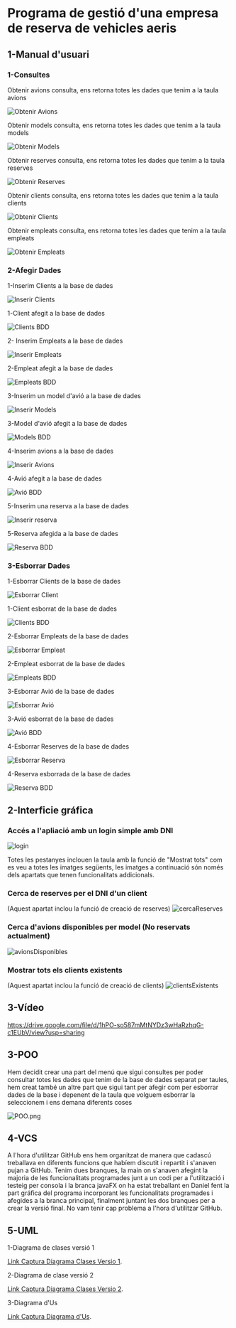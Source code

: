 # Programa de gestió d'una empresa de reserva de vehicles aeris

## 1-Manual d'usuari

### 1-Consultes

Obtenir avions consulta, ens retorna totes les dades que tenim a la taula avions

![Obtenir Avions](https://github.com/DanielDPM/M3UF4Projecte/blob/main/images/ObtenirAvions.png)

Obtenir models consulta, ens retorna totes les dades que tenim a la taula models

![Obtenir Models](https://github.com/DanielDPM/M3UF4Projecte/blob/main/images/ObtenirModels.png)

Obtenir reserves consulta, ens retorna totes les dades que tenim a la taula reserves

![Obtenir Reserves](https://github.com/DanielDPM/M3UF4Projecte/blob/main/images/ObtenirReserves.png)

Obtenir clients consulta, ens retorna totes les dades que tenim a la taula clients

![Obtenir Clients](https://github.com/DanielDPM/M3UF4Projecte/blob/main/images/ObtenirClients.png)

Obtenir empleats consulta, ens retorna totes les dades que tenim a la taula empleats

![Obtenir Empleats](https://github.com/DanielDPM/M3UF4Projecte/blob/main/images/ObtenirEmpleats.png)

### 2-Afegir Dades

1-Inserim Clients a la base de dades 

![Inserir Clients](https://github.com/DanielDPM/M3UF4Projecte/blob/main/images/InsertarClientIIJ.png)

1-Client afegit a la base de dades 

![Clients BDD](https://github.com/DanielDPM/M3UF4Projecte/blob/main/images/InsertarClientBDD.png)

2- Inserim Empleats a la base de dades

![Inserir Empleats](https://github.com/DanielDPM/M3UF4Projecte/blob/main/images/InsertarEmpleatIIJ.PNG)

2-Empleat afegit a la base de dades

![Empleats BDD](https://github.com/DanielDPM/M3UF4Projecte/blob/main/images/InsertarEmpleatBDD.png)

3-Inserim un model d'avió a la base de dades 

![Inserir Models](https://github.com/DanielDPM/M3UF4Projecte/blob/main/images/InsertarModelIIJ.png)

3-Model d'avió afegit a la base de dades

![Models BDD](https://github.com/DanielDPM/M3UF4Projecte/blob/main/images/InsertarModeBDD.png)

4-Inserim avions a la base de dades

![Inserir Avions](https://github.com/DanielDPM/M3UF4Projecte/blob/main/images/InsertarAvioIIJ.png)

4-Avió afegit a la base de dades

![Avió BDD](https://github.com/DanielDPM/M3UF4Projecte/blob/main/images/InsertarAvioBDD.png)

5-Inserim una reserva a la base de dades

![Inserir reserva](https://github.com/DanielDPM/M3UF4Projecte/blob/main/images/InsertarReservaIIJ.png)

5-Reserva afegida a la base de dades

![Reserva BDD](https://github.com/DanielDPM/M3UF4Projecte/blob/main/images/InsertarReservaBDD.png)


### 3-Esborrar Dades

1-Esborrar Clients de la base de dades

![Esborrar Client](https://github.com/DanielDPM/M3UF4Projecte/blob/main/images/EsborrarClientsIJJ.png)

1-Client esborrat de la base de dades

![Clients BDD](https://github.com/DanielDPM/M3UF4Projecte/blob/main/images/EsborrarClientsBDD.png)

2-Esborrar Empleats de la base de dades

![Esborrar Empleat](https://github.com/DanielDPM/M3UF4Projecte/blob/main/images/EsborrarEmpleatIIJ.png)

2-Empleat esborrat de la base de dades

![Empleats BDD](https://github.com/DanielDPM/M3UF4Projecte/blob/main/images/EsborrarEmpleatBDD.png)

3-Esborrar Avió de la base de dades

![Esborrar Avió](https://github.com/DanielDPM/M3UF4Projecte/blob/main/images/EsborrarAvioIIJ.png)

3-Avió esborrat de la base de dades

![Avió BDD](https://github.com/DanielDPM/M3UF4Projecte/blob/main/images/EsborrarAvioBDD.png)

4-Esborrar Reserves de la base de dades

![Esborrar Reserva](https://github.com/DanielDPM/M3UF4Projecte/blob/main/images/EsborrarReservesIIJ.PNG)

4-Reserva esborrada de la base de dades

![Reserva BDD](https://github.com/DanielDPM/M3UF4Projecte/blob/main/images/EsborrarReservesBDD.PNG)

## 2-Interficie gráfica
### Accés a l'apliació amb un login simple amb DNI

![login](/images/login.png)

Totes les pestanyes inclouen la taula amb la funció de "Mostrat tots" com es veu a totes les imatges següents, les imatges a continuació són només dels apartats que tenen funcionalitats addicionals.

### Cerca de reserves per el DNI d'un client

(Aquest apartat inclou la funció de creació de reserves)
![cercaReserves](/images/reservesCercar.png)

### Cerca d'avions disponibles per model (No reservats actualment)
![avionsDisponibles](/images/avionsDisponibles.png)

### Mostrar tots els clients existents

(Aquest apartat inclou la funció de creació de clients)
![clientsExistents](/images/clientsMostrarTots.png)

## 3-Vídeo

https://drive.google.com/file/d/1hPO-so587mMtNYDz3wHaRzhqG-c1EUbV/view?usp=sharing

## 3-POO

Hem decidit crear una part del menú que sigui consultes per poder consultar totes les dades que tenim de la base de dades separat per taules, hem creat també un altre part que sigui tant per afegir com per esborrar dades de la base i depenent de la taula que volguem esborrar la seleccionem i ens demana diferents coses 

![POO.png](https://github.com/DanielDPM/M3UF4Projecte/blob/main/images/POO.png)


## 4-VCS

A l'hora d'utilitzar GitHub ens hem organitzat de manera que cadascú treballava en diferents funcions que habíem discutit i repartit i s'anaven pujan a GitHub. Tenim dues branques, la main on s'anaven afegint la majoria de les funcionalitats programades junt a un codi per a l'utilització i testeig per consola i la branca javaFX on ha estat treballant en Daniel fent la part gráfica del programa incorporant les funcionalitats programades i afegides a la branca principal, finalment juntant les dos branques per a crear la versió final. No vam tenir cap problema a l'hora d'utilitzar GitHub.

## 5-UML

1-Diagrama de clases versió 1

[Link Captura Diagrama Clases Versio 1](https://github.com/DanielDPM/M3UF4Projecte/blob/main/images/diagramaClases.V1.png).

2-Diagrama de clase versió 2

[Link Captura Diagrama Clases Versio 2](https://github.com/DanielDPM/M3UF4Projecte/blob/main/images/diagramaClases.V2.png).

3-Diagrama d'Us

[Link Captura Diagrama d'Us](https://github.com/DanielDPM/M3UF4Projecte/blob/main/images/diagramaUs.png).


